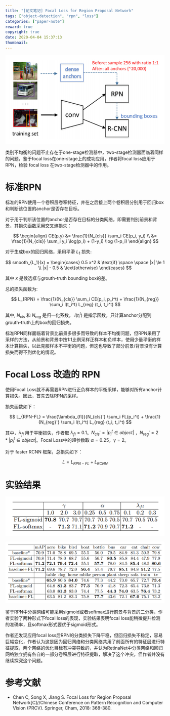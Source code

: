 ```yaml
---
title: "[论文笔记] Focal Loss for Region Proposal Network"
tags: ["object-detection", "rpn", "loss"]
categories: ["paper-note"]
reward: true
copyright: true
date: 2020-04-04 15:37:13
thumbnail:
---
```




![1585988538880](focal-loss-for-region-proposal-network/1585988538880.png)

类别不均衡的问题不止存在于one-stage检测器中，two-stage检测器面临着同样的问题，鉴于focal loss在one-stage上的成功应用，作者将focal loss应用于RPN，检验 focal loss 在two-stage检测器中的作用。

<!--more-->

# 标准RPN

标准的RPN使用一个卷积层卷积特征，并在之后接上两个卷积层分别用于回归box和判断该位置的anchor是否存在目标。

对于用于判断该位置的anchor是否存在目标的分类网络，即需要判别前景和背景，其损失函数采用交叉熵损失：

$$
\begin{align}
CE(p,y) &= \frac{1}{N_{cls}} \sum_i CE(p_i, y_i) \\
&= \frac{1}{N_{cls}} \sum_i y_i \log(p_i) + (1-y_i) \log (1-p_i)
\end{align}
$$

对于生成box的回归网络，采用平滑 $L_1$ 损失:

$$
smooth_{L_1}(x) = 
\begin{cases}
0.5 x^2  & \text{if} \space \space |x| \le 1 \\
|x| - 0.5 & \text{otherwise}
\end{cases}
$$

其中 $x$ 是候选框与grouth-truth bounding box的差。

总的损失函数为:

$$
L_{RPN} = \frac{1}{N_{cls}} \sum_i CE(p_i, p_i^t) + \frac{1}{N_{reg}} \sum_i I(t_i^t) L_{reg} (t_i, t_i^t)
$$

其中, $N_{cls}$ 和 $N_{reg}$ 是归一化系数， $I(t_i^t)$ 是指示函数，只计算anchor分配到grouth-truth上的box的回归损失。

标准RPN同样面临着背景比前景多很多而导致的样本不均衡问题，但RPN采用了采样的方法，从前景和背景中按1:1比例采样正样本和负样本，使用少量平衡的样本计算损失，以此克服样本不平衡的问题，但这也导致了部分前景/背景没有计算损失而得不到优化的情况。

# Focal Loss 改造的 RPN

使用Focal Loss就不再需要RPN进行正负样本的平衡采样，能够对所有anchor计算损失。因此，首先去除RPN的采样。

损失函数如下：

$$
L_{RPN-FL} = \frac{\lambda_{fl}}{N_{cls}'} \sum_i FL(p_i^t) + \frac{1}{N_{reg}'} \sum_i I(t_i^t) L_{reg} (t_i, t_i^t)
$$

其中，$\lambda_{fl}$ 用于平衡损失，作者取 $\lambda_{fl} = 0.1$。$N_{cls}' = |p_i^t \in object|$ ，$N_{reg}' = 2 *|p_i^t \in object|$。Focal Loss中的超参数取 $\alpha=0.25$，$\gamma=2$。

对于 faster RCNN 框架，总损失如下：

$$
L = L_{RPN-FL} + L_{RCNN}
$$

# 实验结果

![1585987971159](focal-loss-for-region-proposal-network/1585987971159.png)

![1585987985705](focal-loss-for-region-proposal-network/1585987985705.png)

鉴于RPN中分类网络可能采用sigmoid或者softmax进行前景与背景的二分类，作者实验了两种形式下focal loss的表现，实验结果表明focal loss能稍微提升检测的准确率，且softmax形式要优于sigmoid形式。

作者还发现应用focal loss后RPN的分类损失下降平稳，但回归损失不稳定，容易巨幅变化，作者认为这是因为回归网络和分类网络共用了前面所有的特征层进行特征提取，两个网络的优化目标有冲突导致的，并认为RetinaNet中分类网络和回归网络独立拥有各自的一部分卷积层进行特征提取，解决了这个冲突，但作者并没有继续探究这个问题。

# 参考文献

+ Chen C, Song X, Jiang S. Focal Loss for Region Proposal Network[C]//Chinese Conference on Pattern Recognition and Computer Vision (PRCV). Springer, Cham, 2018: 368-380.